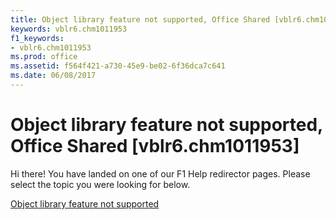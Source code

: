 ```yaml
---
title: Object library feature not supported, Office Shared [vblr6.chm1011953]
keywords: vblr6.chm1011953
f1_keywords:
- vblr6.chm1011953
ms.prod: office
ms.assetid: f564f421-a730-45e9-be02-6f36dca7c641
ms.date: 06/08/2017
---
```



# Object library feature not supported, Office Shared [vblr6.chm1011953]

Hi there! You have landed on one of our F1 Help redirector pages. Please select the topic you were looking for below.

[Object library feature not supported](http://msdn.microsoft.com/library/3b667038-2e39-0246-2a69-73b7a79d046f%28Office.15%29.aspx)


